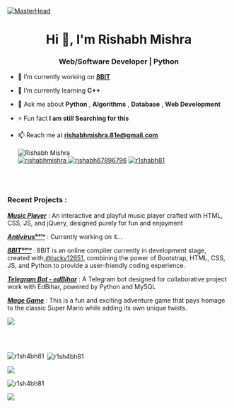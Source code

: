 [![MasterHead](https://developers.giphy.com/branch/master/static/api-512d36c09662682717108a38bbb5c57d.gif)](https://www.linkedin.com/in/r1shabh81/)
<h1 align="center">Hi 👋, I'm Rishabh Mishra</h1>
<h3 align="center">Web/Software Developer | Python </h3>
<!--<img src="https://cdn.dribbble.com/users/330915/screenshots/3587000/10_coding_dribbble.gif" align="right" width="400">-->


- 🔭 I’m currently working on **[8BIT](https://github.com/R1SH4BH81/8BIT)**

- 🌱 I’m currently learning **C++**

- 💬 Ask me about **Python** , **Algorithms** , **Database** , **Web Development**
  

- ⚡ Fun fact **I am still Searching for this**

- 📫 Reach me at **<rishabhmishra.81e@gmail.com>**
  <br><br>
   <img src="https://komarev.com/ghpvc/?username=r1sh4bh81&label=Profile%20views&color=0e75b6&style=flat" alt="Rishabh Mishra" /><br>
  <a href="https://codepen.io/rishabhmishra" target="blank"><img src="https://img.shields.io/twitter/follow/r1shabhmishra?logo=codepen&style=for-the-badge" alt="rishabhmishra" />
    <a href="https://twitter.com/rishabh67896796" target="blank"><img src="https://img.shields.io/twitter/follow/rishabh67896796?logo=twitter&style=for-the-badge" alt="rishabh67896796" /></a>
    <a href="https://linkedin.com/in/r1shabh81" target="blank"><img src="https://img.shields.io/twitter/follow/r1shabh81?logo=linkedin&style=for-the-badge" alt="r1shabh81" /></a>

<br><br>
<h3>Recent Projects :</h3>
<p><a href="https://musicplayer81.netlify.app/"><b><i>Music Player</i></b></a> : An interactive and playful music player crafted with HTML, CSS, JS, and jQuery, designed purely for fun and enjoyment</p>
<p><a href="https://replit.com/@RishabhMishra18/antivirus#main.py"><b><i>Antivirusᵇᵉᵗᵃ</i></b></a> : Currently working on it...</p>
<p><a href="https://compiler81.netlify.app/"><b><i>8BITᵇᵉᵗᵃ</i></b></a> : 8BIT is an online compiler currently in development stage, created with<a href="https://github.com/lucky12651"> @lucky12651</a>, combining the power of Bootstrap, HTML, CSS, JS, and Python to provide a user-friendly coding experience. </p>
<p><a href="https://t.me/edBiharBot"><b><i>Telegram Bot - edBihar</i></b></a> : A Telegram bot designed for collaborative project work with EdBihar, powered by Python and MySQL</p>
<p><a href="https://r1sh4bh81.github.io/magegame/"><b><i>Mage Game</i></b></a> : This is a fun and exciting adventure game that pays homage to the classic Super Mario while adding its own unique twists.</p>
<p><img src="https://image.ibb.co/kHHeny/hor_line.png"></p>
<br><br>
<p><img align="left" src="https://github-readme-stats.vercel.app/api/top-langs?username=r1sh4bh81&show_icons=true&locale=en&layout=compact" alt="r1sh4bh81" /></p>

<p>&nbsp;<img align="center" src="https://github-readme-stats.vercel.app/api?username=r1sh4bh81&show_icons=true&locale=en" alt="r1sh4bh81" /></p>

<img src="https://orig00.deviantart.net/a4fc/f/2015/272/2/b/fire_animation___test___by_silversmicee-d9bdp4u.png" style="width:50px,height:75px"><p><img align="center" src="https://github-readme-streak-stats.herokuapp.com/?user=r1sh4bh81&" alt="r1sh4bh81" /></p><img src="https://orig00.deviantart.net/a4fc/f/2015/272/2/b/fire_animation___test___by_silversmicee-d9bdp4u.png" style="width:50px,height:75px"><br>

</body>
